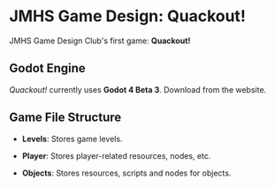 # JMHS Game Design: Quackout!

JMHS Game Design Club's first game: **Quackout!**



## Godot Engine

*Quackout!* currently uses **Godot 4 Beta 3**. Download from the website.

## Game File Structure

- **Levels**: Stores game levels.

- **Player**: Stores player-related resources, nodes, etc.

- **Objects**: Stores resources, scripts and nodes for objects.

